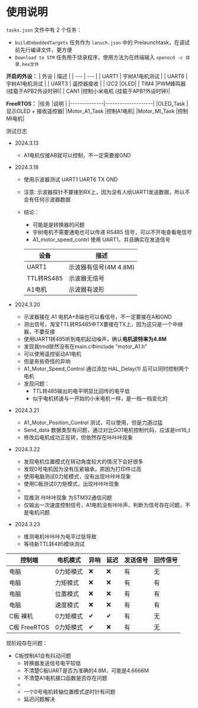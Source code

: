 # 使用说明

`tasks.json` 文件中有 2 个任务：
  - `buildEmbeddedTargets` 任务作为 `lanuch.json` 中的 Prelaunchtask，在调试前先行编译文件，更方便
  - `Download to STM` 任务用于烧录程序，使用方法为在终端输入 `openocd -c 烧录.hex文件`


**开启的外设：**
| 外设   | 描述     |
| ---    | ---     |
| UART1  | 宇树A1电机测试 |
| UART6  | 宇树A1电机测试 |
| UART3  | 遥控器接收 |
| I2C2   |OLED|
| TIM4   |PWM蜂鸣器 (挂载于APB2外设时钟)|
| CAN1   |控制小米电机 (挂载于APB?外设时钟)|
  

**FreeRTOS：**
|任务          |说明                |
|--------------|--------------------|
|OLED_Task     |显示OLED + 接收遥控器|
|Motor_A1_Task |控制A1电机|
|Motor_MI_Task |控制MI电机|


测试日志
- 2024.3.13
  - A1电机仅接AB就可以控制，不一定需要接GND
  
- 2024.3.18 
  - 使用示波器测试 UART1 UART6 TX GND
  - 注意: 示波器探针不要接到RX上，因为没有人给UART1发送数据，所以不会有任何示波器数据
  - 结论：
    - 可能是是转换器的问题
    - 宇树电机不需要通电也可以传递 RS485 信号，可以不开电查看电信号
    - A1_motor_speed_contrl 使用 UART1，并且确实在发送信号 

    | 设备 | 描述 |
    | --- | --- |
    | UART1 | 示波器有信号(4M 4.8M) |
    | TTL转RS485 | 示波器无信号 |
    | A1电机 | 示波器有波形 |

- 2024.3.20 
  - 示波器接在 A1 电机A+B端也可以看信号，不一定要接在A和GND
  - 测出信号，淘宝TTL转RS485中TX要接在TX上，因为这只是一个中继器，不要反接
  - 使用UART1转485听到电机起动噪声，确认**电机波特率为4.8M**
  - 发现我tmd居然没有在main.c中include "motor_A1.h"
  - 可以使用遥控驱动A1电机
  - 但是有些奇怪的异响
  - A1_Motor_Speed_Control 通过添加 HAL_Delay(1) 后可以同时控制两个电机
  - 发现问题：
    - TTL转485输出的电平明显比回传的电平低
    - 似乎电机转速与一开始的小米电机一样，是一档一档变化的
  
- 2024.3.21
  - A1_Motor_Position_Control 测试，可以使用，但是力道过猛
  - Send_data 数据类型有问题，通过对比GO1电机控制代码，应该是int16_t
  - 修改后电机成功正反转，但依然存在咔咔咔现象
  
- 2024.3.22
  - 发现电机位置模式在转动角度较大的情况下会好很多
  - 发现0号电机因为没有压紧轴承，原因为打印件过高
  - 使用电脑测试0力矩模式，没有出现咔咔咔现象
  - 使用C板测试0力矩模式，出现咔咔咔现象
  - 
  - 现推测 咔咔咔现象 为STM32通信问题
  - 仅输出一次速度控制信号，A1电机没有咔咔声，判断为信号存在问题，不是电机问题

- 2024.3.23
  - 推测电机咔咔咔为电平过低导致
  - 等待新TTL转485模块测试

|控制端|电机模式|异响|延迟|发送信号|回传信号|
|---|---|---|---|---|--|
|电脑        |0力矩模式|❌|❌|有|无|
|电脑        | 力矩模式|❌|❌|有|有|
|电脑        | 位置模式|❌|❌|有|有|
|电脑        | 速度模式|❌|❌|有|有|
|C板 裸机    |0力矩模式|✔|✔|有|无|
|C板 FreeRTOS|0力矩模式|✔|❌|有|无|


现阶段存在问题：
- C板控制A1会有抖动问题
  - 转换器发送信号电平较低
  - 不清楚C板UART是否为准确的4.8M，可能是4.6666M
  - 不清楚A1电机接口函数是否存在问题
  - 
  - 一个0号电机转轴位置模式逆时针有问题
  - 延迟问题解决